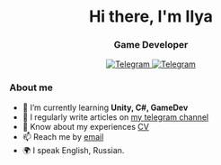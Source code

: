 <div id="header" align="center">
	<h1>Hi there, I'm Ilya</h1>
	<h3>Game Developer</h3>
</div>

<div id="socials" align="center">
	<a href="https://t.me/ilyashilov">
	<img src="https://img.shields.io/badge/Telegram-blue?style=for-the-badge&logo=telegram&logoColor=white" alt="Telegram"/>
	</a>
		<a href="telegram-url">
		<img src="https://img.shields.io/badge/Youtube-red?style=for-the-badge&logo=youtube&logoColor=white" alt="Telegram"/>
	</a>
</div>

### About me
- 🌱 I’m currently learning **Unity, C#, GameDev**
- 📝 I regularly write articles on [my telegram channel](https://t.me/+PQACmYKr1o8yY2Fi)
- 📄 Know about my experiences [CV](cv-link)
- 📫 Reach me by [email](mailto:shilovshildri@gmail.com)
- 🌍 I speak English, Russian.
